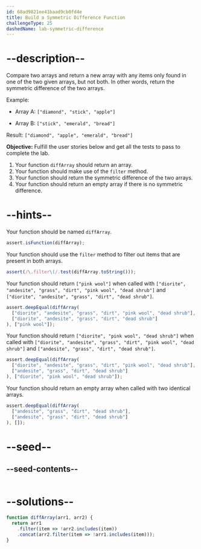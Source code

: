 ```yaml
---
id: 68ad9821ee41baad9cb0fd4e
title: Build a Symmetric Difference Function
challengeType: 25
dashedName: lab-symmetric-difference
---
```


# --description--

Compare two arrays and return a new array with any items only found in one of the two given arrays, but not both. In other words, return the symmetric difference of the two arrays.

Example:

- Array A: `["diamond", "stick", "apple"]`

- Array B: `["stick", "emerald", "bread"]`

Result: `["diamond", "apple", "emerald", "bread"]`

**Objective:** Fulfill the user stories below and get all the tests to pass to complete the lab.

1. Your function `diffArray` should return an array.
2. Your function should make use of the `filter` method.
3. Your function should return the symmetric difference of the two arrays.  
4. Your function should return an empty array if there is no symmetric difference.


# --hints--

Your function should be named `diffArray`.

```js
assert.isFunction(diffArray);
```

Your function should use the `filter` method to filter out items that are present in both arrays.

```js
assert(/\.filter\(/.test(diffArray.toString()));
```

Your function should return `["pink wool"]` when called with `["diorite", "andesite", "grass", "dirt", "pink wool", "dead shrub"]` and `["diorite", "andesite", "grass", "dirt", "dead shrub"]`.

```js
assert.deepEqual(diffArray(
  ["diorite", "andesite", "grass", "dirt", "pink wool", "dead shrub"],
  ["diorite", "andesite", "grass", "dirt", "dead shrub"]
), ["pink wool"]);
```

Your function should return `["diorite", "pink wool", "dead shrub"]` when called with `["diorite", "andesite", "grass", "dirt", "pink wool", "dead shrub"]` and `["andesite", "grass", "dirt", "dead shrub"]`.

```js
assert.deepEqual(diffArray(
  ["diorite", "andesite", "grass", "dirt", "pink wool", "dead shrub"],
  ["andesite", "grass", "dirt", "dead shrub"]
), ["diorite", "pink wool", "dead shrub"]);
```

Your function should return an empty array when called with two identical arrays.

```js
assert.deepEqual(diffArray(
  ["andesite", "grass", "dirt", "dead shrub"],
  ["andesite", "grass", "dirt", "dead shrub"]
), []);
```

# --seed--

## --seed-contents--

```js

```

# --solutions--

```js
function diffArray(arr1, arr2) {
  return arr1
    .filter(item => !arr2.includes(item))
    .concat(arr2.filter(item => !arr1.includes(item)));
}
```
